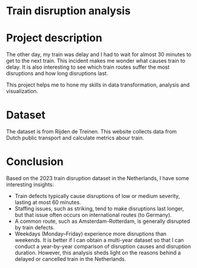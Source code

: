# Train disruption analysis

# Project description

The other day, my train was delay and I had to wait for almost 30 minutes to get to the next train. This incident makes me wonder what causes train to delay. It is also interesting to see which train routes suffer the most disruptions and how long disruptions last.

This project helps me to hone my skills in data transformation, analysis and visualization. 

# Dataset

The dataset is from Rijden de Treinen. This website collects data from Dutch public transport and calculate metrics abour train. 

# Conclusion

Based on the 2023 train disruption dataset in the Netherlands, I have some interesting insights:
- Train defects typically cause disruptions of low or medium severity, lasting at most 60 minutes.
- Staffing issues, such as striking, tend to make disruptions last longer, but that issue often occurs on international routes (to Germany).
- A common route, such as Amsterdam-Rotterdam, is generally disrupted by train defects.
- Weekdays (Monday–Friday) experience more disruptions than weekends.
It is better if I can obtain a multi-year dataset so that I can conduct a year-by-year comparison of disruption causes and disruption duration. However, this analysis sheds light on the reasons behind a delayed or cancelled train in the Netherlands.
